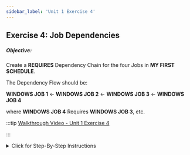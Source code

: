 ```yaml
---
sidebar_label: 'Unit 1 Exercise 4'
---
```


## Exercise 4: Job Dependencies

##### Objective:

Create a **REQUIRES** Dependency Chain for the four Jobs in **MY FIRST SCHEDULE**. 

The Dependency Flow should be:

**WINDOWS JOB 1** <- **WINDOWS JOB 2** <- **WINDOWS JOB 3** <- **WINDOWS JOB 4**

where **WINDOWS JOB 4** Requires **WINDOWS JOB 3**, etc.

<!--
<video width="320" height="240" controls>
  <source src="videobasic/U1E4.mp4" type="video/mp4"></source>
Your browser does not support the video tag.
</video>
-->

:::tip [Walkthrough Video - Unit 1 Exercise 4](../static/videobasic/U1E4.mp4)

:::

<details>

<summary>Click for Step-By-Step Instructions</summary>

1.	Under the **Administration** topic, Double-Click on **Job Master**. 
2.	In the **Schedule** drop-down list, select **My First Schedule**.
3.	In the **Job** drop-down list, select **Windows Job 4**.
4.	Under **Job Properties**, click on the **Dependencies** tab.
5.	In the **Job Dependency** frame, click the **Add** button.
6.	In the **Add Dependency** frame:
  * In the **Job** drop-down list, select **Windows Job 3**.
  *	Select the **Requires** Dependency Type.
  *	Click the **OK** button.
7.	In the **Job** drop-down list, select **Windows Job 3**.
8.	In the **Job Dependency** frame, click the **Add** button.
9.	In the **Add Dependency** frame:
  * In the **Job** drop-down list, select **Windows Job 2**.
  *	Select the **Requires** Dependency Type.
  *	Click the **OK** button.
10.	In the **Job** drop-down list, select **Windows Job 2**.
11.	In the **Job Dependency** frame, click the **Add** button.
12.	In the **Add Dependency** frame:
  *	In the **Job** drop-down list, select **Windows Job 1**.
  *	Select the **Requires** Dependency Type.
  *	Click the **OK** button.
13.	Close the **Job Master**.

</details>
